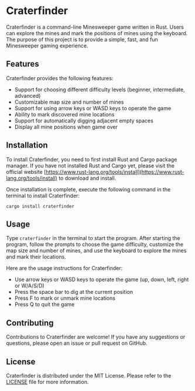 # Craterfinder

Craterfinder is a command-line Minesweeper game written in Rust. Users can explore the mines and mark the positions of mines using the keyboard. The purpose of this project is to provide a simple, fast, and fun Minesweeper gaming experience.

## Features

Craterfinder provides the following features:

- Support for choosing different difficulty levels (beginner, intermediate, advanced)
- Customizable map size and number of mines
- Support for using arrow keys or WASD keys to operate the game
- Ability to mark discovered mine locations
- Support for automatically digging adjacent empty spaces
- Display all mine positions when game over

## Installation

To install Craterfinder, you need to first install Rust and Cargo package manager. If you have not installed Rust and Cargo yet, please visit the official website [https://www.rust-lang.org/tools/install](https://www.rust-lang.org/tools/install) to download and install.

Once installation is complete, execute the following command in the terminal to install Craterfinder:

```
cargo install craterfinder
```

## Usage

Type `craterfinder` in the terminal to start the program. After starting the program, follow the prompts to choose the game difficulty, customize the map size and number of mines, and use the keyboard to explore the mines and mark their locations.

Here are the usage instructions for Craterfinder:

- Use arrow keys or WASD keys to operate the game (up, down, left, right or W/A/S/D)
- Press the space bar to dig at the current position
- Press F to mark or unmark mine locations
- Press Q to quit the game

## Contributing

Contributions to Craterfinder are welcome! If you have any suggestions or questions, please open an issue or pull request on GitHub.

## License

Craterfinder is distributed under the MIT License. Please refer to the [LICENSE](https://github.com/sunray-ley/craterfinder/blob/main/LICENSE) file for more information.
